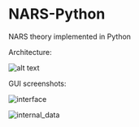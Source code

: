 # NARS-Python

NARS theory implemented in Python

Architecture:

![alt text](https://raw.githubusercontent.com/ccrock4t/NARS-Python/main/Documentation/Diagram.png?token=ADVCHKU3IYHI4BZRNKFFHZLAI64VK)

GUI screenshots:

![interface](https://user-images.githubusercontent.com/15344554/110545190-bd3cf480-80fa-11eb-9a6a-21ac1a673528.PNG)


![internal_data](https://user-images.githubusercontent.com/15344554/110545193-bdd58b00-80fa-11eb-8e78-2ad8b9c8b705.PNG)

